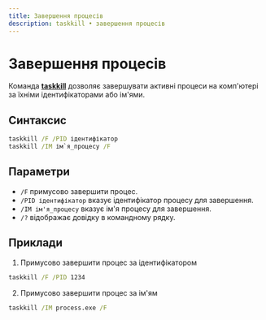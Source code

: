 ```yaml
---
title: Завершення процесів
description: taskkill • завершення процесів
---
```


# Завершення процесів

Команда **[taskkill](https://docs.microsoft.com/en-us/windows-server/administration/windows-commands/taskkill 'Microsoft Dosc')** дозволяє завершувати активні процеси на комп'ютері за їхніми ідентифікаторами або ім'ями.

## Синтаксис

```cmd
taskkill /F /PID ідентифікатор
taskkill /IM ім`я_процесу /F
```

## Параметри

- `/F` примусово завершити процес.
- `/PID ідентифікатор` вказує ідентифікатор процесу для завершення.
- `/IM ім'я_процесу` вказує ім'я процесу для завершення.
- `/?` відображає довідку в командному рядку.

## Приклади

1. Примусово завершити процес за ідентифікатором

```cmd
taskkill /F /PID 1234
```

2. Примусово завершити процес за ім'ям

```cmd
taskkill /IM process.exe /F
```
